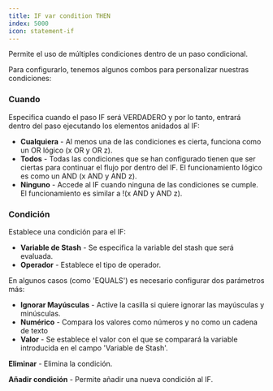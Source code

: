 ```yaml
---
title: IF var condition THEN
index: 5000
icon: statement-if
---
```


Permite el uso de múltiples condiciones dentro de un paso condicional.

Para configurarlo, tenemos algunos combos para personalizar nuestras condiciones:

### Cuando

Especifica cuando el paso IF será VERDADERO y por lo tanto, entrará dentro del paso ejecutando los elementos anidados al
IF:

- **Cualquiera** - Al menos una de las condiciones es cierta, funciona como un OR lógico (x OR y OR z).
- **Todos** - Todas las condiciones que se han configurado tienen que ser ciertas para continuar el flujo por dentro del
  IF. El funcionamiento lógico es como un AND (x AND y AND z).
- **Ninguno** - Accede al IF cuando ninguna de las condiciones se cumple. El funcionamiento es similar a !(x AND y AND
  z).

### Condición

Establece una condición para el IF:

- **Variable de Stash** - Se especifica la variable del stash que será evaluada.
- **Operador** - Establece el tipo de operador.

En algunos casos (como 'EQUALS') es necesario configurar dos parámetros más:

- **Ignorar Mayúsculas** - Active la casilla si quiere ignorar las mayúsculas y minúsculas.
- **Numérico** - Compara los valores como números y no como un cadena de texto
- **Valor** - Se establece el valor con el que se comparará la variable introducida en el campo 'Variable de Stash'.

**Eliminar** - Elimina la condición.

**Añadir condición** - Permite añadir una nueva condición al IF.
